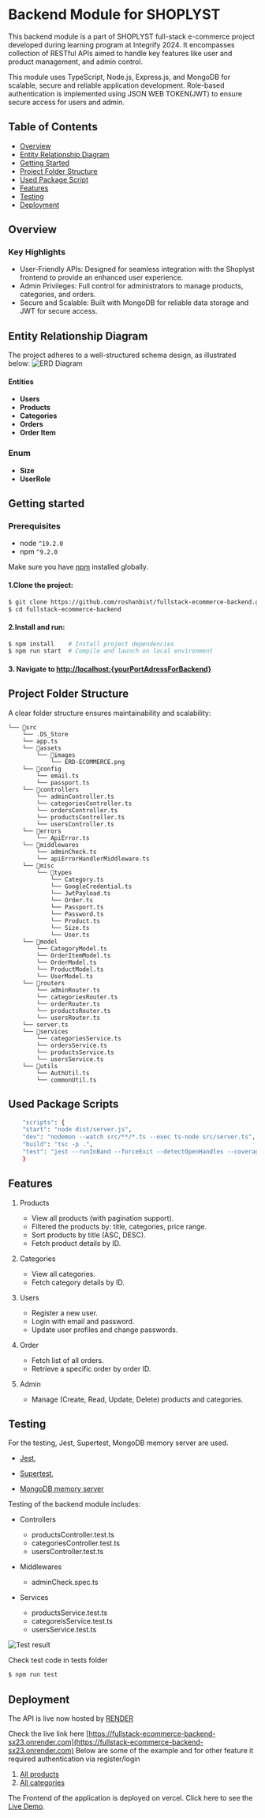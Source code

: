 # Backend Module for SHOPLYST

This backend module is a part of SHOPLYST full-stack e-commerce project developed during learning program at Integrify 2024. It encompasses collection of RESTful APIs aimed to handle key features like user and product management, and admin control.

This module uses TypeScript, Node.js, Express.js, and MongoDB for scalable, secure and reliable application development. Role-based authentication is implemented using JSON WEB TOKEN(JWT) to ensure secure access for users and admin.

## Table of Contents

- [Overview](#overview)
- [Entity Relationship Diagram](#entity-relationship-diagram)
- [Getting Started](#getting-started)
- [Project Folder Structure](#project-folder-structure)
- [Used Package Script](#used-package-scripts)
- [Features](#features)
- [Testing](#testing)
- [Deployment](#deployment)

## Overview

### Key Highlights

- User-Friendly APIs: Designed for seamless integration with the Shoplyst frontend to provide an enhanced user experience.
- Admin Privileges: Full control for administrators to manage products, categories, and orders.
- Secure and Scalable: Built with MongoDB for reliable data storage and JWT for secure access.

## Entity Relationship Diagram

The project adheres to a well-structured schema design, as illustrated below:
![ERD Diagram](./src/assets/images/ERD-ECOMMERCE.png)

#### Entities

- **Users**
- **Products**
- **Categories**
- **Orders**
- **Order Item**

### Enum

- **Size**
- **UserRole**

## Getting started

### Prerequisites

- node `^19.2.0`
- npm `^9.2.0`

Make sure you have [npm](https://www.npmjs.com/get-npm) installed globally.

#### 1.Clone the project:

```bash
$ git clone https://github.com/roshanbist/fullstack-ecommerce-backend.git
$ cd fullstack-ecommerce-backend
```

#### 2.Install and run:

```bash
$ npm install    # Install project dependencies
$ npm run start  # Compile and launch on local environment
```

#### 3. Navigate to [http://localhost:{yourPortAdressForBackend}](http://localhost:8080)

## Project Folder Structure

A clear folder structure ensures maintainability and scalability:

```
└── 📁src
    └── .DS_Store
    └── app.ts
    └── 📁assets
        └── 📁images
            └── ERD-ECOMMERCE.png
    └── 📁config
        └── email.ts
        └── passport.ts
    └── 📁controllers
        └── adminController.ts
        └── categoriesController.ts
        └── ordersController.ts
        └── productsController.ts
        └── usersController.ts
    └── 📁errors
        └── ApiError.ts
    └── 📁middlewares
        └── adminCheck.ts
        └── apiErrorHandlerMiddleware.ts
    └── 📁misc
        └── 📁types
            └── Category.ts
            └── GoogleCredential.ts
            └── JwtPayload.ts
            └── Order.ts
            └── Passport.ts
            └── Password.ts
            └── Product.ts
            └── Size.ts
            └── User.ts
    └── 📁model
        └── CategoryModel.ts
        └── OrderItemModel.ts
        └── OrderModel.ts
        └── ProductModel.ts
        └── UserModel.ts
    └── 📁routers
        └── adminRouter.ts
        └── categoriesRouter.ts
        └── orderRouter.ts
        └── productsRouter.ts
        └── usersRouter.ts
    └── server.ts
    └── 📁services
        └── categoriesService.ts
        └── ordersService.ts
        └── productsService.ts
        └── usersService.ts
    └── 📁utils
        └── AuthUtil.ts
        └── commonUtil.ts
```

## Used Package Scripts

```bash
    "scripts": {
    "start": "node dist/server.js",
    "dev": "nodemon --watch src/**/*.ts --exec ts-node src/server.ts",
    "build": "tsc -p .",
    "test": "jest --runInBand --forceExit --detectOpenHandles --coverage  --verbose false"
    }
```

## Features

1.  Products

    - View all products (with pagination support).
    - Filtered the products by: title, categories, price range.
    - Sort products by title (ASC, DESC).
    - Fetch product details by ID.

2.  Categories

    - View all categories.
    - Fetch category details by ID.

3.  Users

    - Register a new user.
    - Login with email and password.
    - Update user profiles and change passwords.

4.  Order

    - Fetch list of all orders.
    - Retrieve a specific order by order ID.

5.  Admin
    - Manage (Create, Read, Update, Delete) products and categories.

## Testing

For the testing, Jest, Supertest, MongoDB memory server are used.

- [Jest](https://jestjs.io/),

- [Supertest](https://www.npmjs.com/package/supertest),

- [MongoDB memory server](https://www.npmjs.com/package/mongodb-memory-server)

Testing of the backend module includes:

- Controllers
  - productsController.test.ts
  - categoriesController.test.ts
  - usersController.test.ts
- Middlewares
  - adminCheck.spec.ts
- Services

  - productsService.test.ts
  - categoreisService.test.ts
  - usersService.test.ts

![Test result](./src/assets/images/backend-testing.png)

Check test code in tests folder

```bash
$ npm run test
```

## Deployment

The API is live now hosted by [RENDER](https://render.com/)

Check the live link here [https://fullstack-ecommerce-backend-sx23.onrender.com](https://fullstack-ecommerce-backend-sx23.onrender.com)
Below are some of the example and for other feature it required authentication via register/login

1. [All products](https://fullstack-ecommerce-backend-sx23.onrender.com/api/v1/products)
2. [All categories](https://fullstack-ecommerce-backend-sx23.onrender.com/api/v1/categories)

The Frontend of the application is deployed on vercel. Click here to see the [Live Demo](https://fullstack-ecommerce-frontend-sage.vercel.app/).
